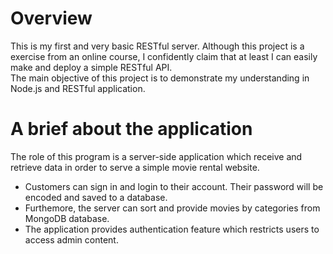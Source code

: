 # Overview
This is my first and very basic RESTful server. Although this project is a exercise from an online course, I confidently claim that at least I can easily make and deploy a simple RESTful API. </br >
The main objective of this project is to demonstrate my understanding in Node.js and RESTful application.

# A brief about the application
The role of this program is a server-side application which receive and retrieve data in order to serve a simple movie rental website. </br >
- Customers can sign in and login to their account. Their password will be encoded and saved to a database.
- Furthemore, the server can sort and provide movies by categories from MongoDB database.
- The application provides authentication feature which restricts users to access admin content.
